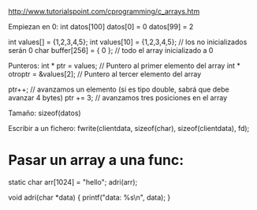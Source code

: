 http://www.tutorialspoint.com/cprogramming/c_arrays.htm

Empiezan en 0:
int datos[100]
datos[0] = 0
datos[99] = 2

int values[] = {1,2,3,4,5};
int values[10] = {1,2,3,4,5}; // los no inicializados serán 0
char buffer[256] = { 0 }; // todo el array inicializado a 0

Punteros:
int * ptr = values;  // Puntero al primer elemento del array
int * otroptr = &values[2]; // Puntero al tercer elemento del array

ptr++; // avanzamos un elemento (si es tipo double, sabrá que debe avanzar 4 bytes)
ptr += 3; // avanzamos tres posiciones en el array

Tamaño:
sizeof(datos)

Escribir a un fichero:
fwrite(clientdata, sizeof(char), sizeof(clientdata), fd);



# Pasar un array a una func:
static char arr[1024] = "hello";
adri(arr);

void adri(char *data) {
  printf("data: %s\n", data);
  }
